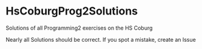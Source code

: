 # HsCoburgProg2Solutions
Solutions of all Programming2 exercises on the HS Coburg

Nearly all Solutions should be correct. If you spot a mistake, create an Issue

